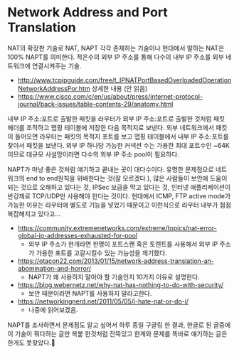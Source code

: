 <!-- TITLE: NAPT -->
<!-- SUBTITLE: NAPT, NAT, Network -->

# Network Address and Port Translation
NAT의 확장판 기술로 NAT, NAPT 각각 존재하는 기술이나 현대에서 말하는 NAT은 100% NAPT를 의미한다.
적은수의 외부 IP 주소를 통해 다수의 내부 IP 주소를 외부 네트워크에 연결시켜주는 기술.
* http://www.tcpipguide.com/free/t_IPNATPortBasedOverloadedOperationNetworkAddressPor.htm 상세한 내용 (안 읽음)
* https://www.cisco.com/c/en/us/about/press/internet-protocol-journal/back-issues/table-contents-29/anatomy.html

내부 IP 주소:포트로 출발한 패킷을 라우터가 외부 IP 주소:포트로 출발한 것처럼 패킷 헤더를 조작하고 맵핑 테이블에 저장한 다음 목적지로 보낸다.
외부 네트워크에서 패킷이 들어오면 라우터는 패킷의 목적지 포트를 보고 맵핑 테이블에서 내부 IP 주소:포트를 찾아서 패킷을 보낸다.
외부 IP 하나당 가능한 커넥션 수는 가용한 최대 포트수인 ~64K 이므로 대규모 사설망이라면 다수의 외부 IP 주소 pool이 필요하다.

NAPT가 마냥 좋은 것처럼 얘기하고 끝내는 곳이 대다수이다.
유명한 문제점으로 네트워크의 end to end원칙을 위배한다는 것(잘 모르겠다.), 많은 사람들이 보안에 도움이 되는 것으로 오해하고 있다는 것,
IPSec 보급을 막고 있다는 것, 인터넷 애플리케이션이 반강제로 TCP/UDP만 사용해야 한다는 것이다.
현대에서 ICMP, FTP active mode가 가능한 이유는 라우터에 별도로 기능을 넣었기 때문이고 이런식으로 라우터 내부가 점점 복잡해지고 있다고...
* https://community.extremenetworks.com/extreme/topics/nat-error-global-ip-addresses-exhausted-for-pool
  * 외부 IP 주소가 한개라면 한명이 포트스캔 혹은 토렌트를 사용해서 외부 IP 주소가 가용한 포트를 고갈시킬수 있는 가능성을 제기했다.
* https://otacon22.com/2013/01/15/network-address-translation-an-abomination-and-horror/
  * NAPT가 왜 사용하지 말아야 할 기술인지 10가지 이유로 설명한다.
* https://blog.webernetz.net/why-nat-has-nothing-to-do-with-security/
  * 보안 때문이라면 NAPT를 사용하지 말라고한다.
* https://networkingnerd.net/2011/05/05/i-hate-nat-or-do-i/
  * 나중에 읽어보겠음.

NAPT를 조사하면서 문제점도 알고 싶어서 하루 종일 구글링 한 결과,
한글로 된 글중에 이 기술이 뭐다하는 글만 복붙 한것처럼 잔뜩있고 한계와 문제를 똑바로 얘기하는 글은 한개도 못찾았다.🤯